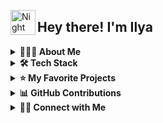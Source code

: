 <img alt="Night Coding" src="./assets/Hand%20Wave.gif" width='40' align="left"/><h2>Hey there! I'm Ilya</h2>

<details>
<summary><b>👨🏻‍💻 About Me</b></summary>
  
💡 Java and Kotlin developer with a focus on utilizing Spring Framework and PostgreSQL. I like to explore new technologies and develop software solutions and quick hacks.<br/>
🎓 I graduated from Irkutsk National Technical University.<br/>
✍️ In my free time, I pursue mobile development.<br/>
📄 Please have a look at my [LinkedIn](https://www.linkedin.com/in/ilya-alakov-14b979266) for more details about me. I'm open to feedback and suggestions!<br/>
👉 Check out my work on:
- [Google Play](https://play.google.com/store/apps/developer?id=I_Alakey)
- [GitLab](https://gitlab.com/prosoulk2017)
</details>

<details>
<summary><b>🛠 Tech Stack</b></summary>

### Backend Development:
![Java](https://img.shields.io/badge/-Java-05122A?style=flat&logo=java&logoColor=FFA518)
![Kotlin](https://img.shields.io/badge/-Kotlin-05122A?style=flat&logo=kotlin&logoColor=FFA518)
![Spring](https://img.shields.io/badge/-Spring-05122A?style=flat&logo=spring&logoColor=FFA518)
![CUBA platform](https://img.shields.io/badge/-CUBA-platform-05122A?style=flat&logo=cuba-platform)

### Mobile Development:
![Dart](https://img.shields.io/badge/-Dart-05122A?style=flat&logo=Dart&logoColor=FFA518)
![Flutter](https://img.shields.io/badge/-Flutter-05122A?style=flat&logo=Flutter&logoColor=FFA518)

### Database Management:
![PostgreSQL](https://img.shields.io/badge/-PostgreSQL-05122A?style=flat&logo=PostgreSQL&logoColor=FFA518)
![MySQL](https://img.shields.io/badge/-MySQL-05122A?style=flat&logo=MySQL&logoColor=FFA518)

### Version Control and Collaboration:
![Git](https://img.shields.io/badge/-Git-05122A?style=flat&logo=git)
![GitHub](https://img.shields.io/badge/-GitHub-05122A?style=flat&logo=github)
![GitLab](https://img.shields.io/badge/-GitLab-05122A?style=flat&logo=gitlab)

### Other:
![Unity](https://img.shields.io/badge/-Unity-05122A?style=flat&logo=Unity&logoColor=FFA518)
![Google](https://img.shields.io/badge/-Google-05122A?style=flat&logo=google)

### Most Used Languages:
![Top Langs](https://github-readme-stats.vercel.app/api/top-langs/?username=ialakey&layout=compact&theme=algolia)

</details>

<details>
<summary><b>⭐️ My Favorite Projects</b></summary>

[![Readme Card](https://github-readme-stats.vercel.app/api/pin/?username=ialakey&repo=srbguide)](https://github.com/ialakey/srbguide)

[![Readme Card](https://github-readme-stats.vercel.app/api/pin/?username=ialakey&repo=telegrammanager)](https://github.com/ialakey/telegrammanager)

[![Readme Card](https://github-readme-stats.vercel.app/api/pin/?username=ialakey&repo=memodogmovies)](https://github.com/ialakey/memodogmovies)

[![Readme Card](https://github-readme-stats.vercel.app/api/pin/?username=ialakey&repo=MemoDogNotes)](https://github.com/ialakey/MemoDogNotes)

</details>

<details>
<summary><b>📊 GitHub Contributions</b></summary>

[![GitHub Streak](https://github-readme-streak-stats.herokuapp.com/?user=ialakey&theme=algolia)](https://github.com/ialakey)
</details>

<details>
<summary><b>🤝🏻 Connect with Me</b></summary>

<p align="left">
  <a href="https://www.linkedin.com/in/ilya-alakov-14b979266">
    <img src="https://img.shields.io/badge/-LinkedIn-0077B5?style=flat&logo=Linkedin&logoColor=white"/>
  </a>
  <br/>
  <a href="https://t.me/i_alakey">
    <img src="https://img.shields.io/badge/-Telegram-2CA5E0?style=flat&logo=Telegram&logoColor=white"/>
  </a>
  <br/>
  <a href="https://www.instagram.com/unnamed_junior">
    <img src="https://img.shields.io/badge/-Instagram-E4405F?style=flat&logo=Instagram&logoColor=white"/>
  </a>
</p>
</details>
